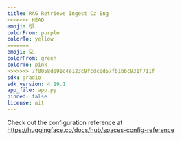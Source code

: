 ```yaml
---
title: RAG Retrieve Ingest Cz Eng
<<<<<<< HEAD
emoji: 😻
colorFrom: purple
colorTo: yellow
=======
emoji: 💻
colorFrom: green
colorTo: pink
>>>>>>> 7f0058d091c4e123c9fcdc0d57fb1bbc931f711f
sdk: gradio
sdk_version: 4.19.1
app_file: app.py
pinned: false
license: mit
---
```


Check out the configuration reference at https://huggingface.co/docs/hub/spaces-config-reference
